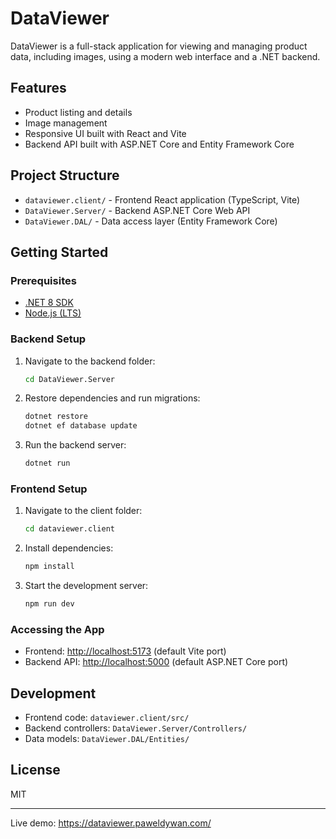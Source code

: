 # DataViewer

DataViewer is a full-stack application for viewing and managing product data, including images, using a modern web interface and a .NET backend.

## Features
- Product listing and details
- Image management
- Responsive UI built with React and Vite
- Backend API built with ASP.NET Core and Entity Framework Core

## Project Structure
- `dataviewer.client/` - Frontend React application (TypeScript, Vite)
- `DataViewer.Server/` - Backend ASP.NET Core Web API
- `DataViewer.DAL/` - Data access layer (Entity Framework Core)

## Getting Started

### Prerequisites
- [.NET 8 SDK](https://dotnet.microsoft.com/download)
- [Node.js (LTS)](https://nodejs.org/)

### Backend Setup
1. Navigate to the backend folder:
   ```sh
   cd DataViewer.Server
   ```
2. Restore dependencies and run migrations:
   ```sh
   dotnet restore
   dotnet ef database update
   ```
3. Run the backend server:
   ```sh
   dotnet run
   ```

### Frontend Setup
1. Navigate to the client folder:
   ```sh
   cd dataviewer.client
   ```
2. Install dependencies:
   ```sh
   npm install
   ```
3. Start the development server:
   ```sh
   npm run dev
   ```

### Accessing the App
- Frontend: [http://localhost:5173](http://localhost:5173) (default Vite port)
- Backend API: [http://localhost:5000](http://localhost:5000) (default ASP.NET Core port)

## Development
- Frontend code: `dataviewer.client/src/`
- Backend controllers: `DataViewer.Server/Controllers/`
- Data models: `DataViewer.DAL/Entities/`

## License
MIT

---

Live demo: https://dataviewer.paweldywan.com/
